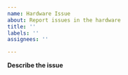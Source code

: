 ```yaml
---
name: Hardware Issue
about: Report issues in the hardware
title: ''
labels: ''
assignees: ''

---
```


**Describe the issue**
